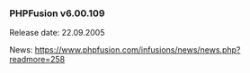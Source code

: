 ### PHPFusion v6.00.109
Release date: 22.09.2005

News: https://www.phpfusion.com/infusions/news/news.php?readmore=258
